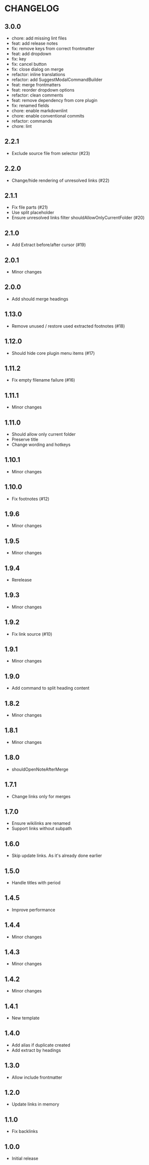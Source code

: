# CHANGELOG

## 3.0.0

- chore: add missing lint files
- feat: add release notes
- fix: remove keys from correct frontmatter
- feat: add dropdown
- fix: key
- fix: cancel button
- fix: close dialog on merge
- refactor: inline translations
- refactor: add SuggestModalCommandBuilder
- feat: merge frontmatters
- feat: reorder dropdown options
- refactor: clean comments
- feat: remove dependency from core plugin
- fix: renamed fields
- chore: enable markdownlint
- chore: enable conventional commits
- refactor: commands
- chore: lint

## 2.2.1

- Exclude source file from selector (#23)

## 2.2.0

- Change/hide rendering of unresolved links (#22)

## 2.1.1

- Fix file parts (#21)
- Use split placeholder
- Ensure unresolved links filter shouldAllowOnlyCurrentFolder (#20)

## 2.1.0

- Add Extract before/after cursor (#19)

## 2.0.1

- Minor changes

## 2.0.0

- Add should merge headings

## 1.13.0

- Remove unused / restore used extracted footnotes (#18)

## 1.12.0

- Should hide core plugin menu items (#17)

## 1.11.2

- Fix empty filename failure (#16)

## 1.11.1

- Minor changes

## 1.11.0

- Should allow only current folder
- Preserve title
- Change wording and hotkeys

## 1.10.1

- Minor changes

## 1.10.0

- Fix footnotes (#12)

## 1.9.6

- Minor changes

## 1.9.5

- Minor changes

## 1.9.4

- Rerelease

## 1.9.3

- Minor changes

## 1.9.2

- Fix link source (#10)

## 1.9.1

- Minor changes

## 1.9.0

- Add command to split heading content

## 1.8.2

- Minor changes

## 1.8.1

- Minor changes

## 1.8.0

- shouldOpenNoteAfterMerge

## 1.7.1

- Change links only for merges

## 1.7.0

- Ensure wikilinks are renamed
- Support links without subpath

## 1.6.0

- Skip update links. As it's already done earlier

## 1.5.0

- Handle titles with period

## 1.4.5

- Improve performance

## 1.4.4

- Minor changes

## 1.4.3

- Minor changes

## 1.4.2

- Minor changes

## 1.4.1

- New template

## 1.4.0

- Add alias if duplicate created
- Add extract by headings

## 1.3.0

- Allow include frontmatter

## 1.2.0

- Update links in memory

## 1.1.0

- Fix backlinks

## 1.0.0

- Initial release
